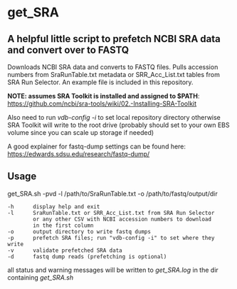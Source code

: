 # get_SRA

## A helpful little script to prefetch NCBI SRA data and convert over to FASTQ

Downloads NCBI SRA data and converts to FASTQ files. Pulls accession numbers 
from SraRunTable.txt metadata or SRR_Acc_List.txt tables from SRA Run
Selector. An example file is included in this repository.

**NOTE: assumes SRA Toolkit is installed and assigned to $PATH**: 
https://github.com/ncbi/sra-tools/wiki/02.-Installing-SRA-Toolkit
 
Also need to run *vdb-config -i* to set local repository directory
otherwise SRA Toolkit will write to the root drive (probably should set
to your own EBS volume since you can scale up storage if needed)

A good explainer for fastq-dump settings can be found here:
https://edwards.sdsu.edu/research/fastq-dump/


## Usage

get_SRA.sh -pvd -l /path/to/SraRunTable.txt -o /path/to/fastq/output/dir

	-h		display help and exit
	-l		SraRunTable.txt or SRR_Acc_List.txt from SRA Run Selector
			or any other CSV with NCBI accession numbers to download
			in the first column
	-o		output directory to write fastq dumps
	-p		prefetch SRA files; run "vdb-config -i" to set where they write
	-v		validate prefetched SRA data
	-d		fastq dump reads (prefetching is optional)

all status and warning messages will be written to *get_SRA.log* in the dir containing *get_SRA.sh*
